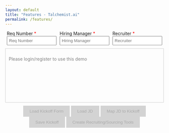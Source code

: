 ```yaml
---
layout: default
title: "Features - Talchemist.ai"
permalink: /features/
---
```

<!-- Required Fields -->
<div id="required-fields" style="display: flex; justify-content: space-evenly; margin-bottom: 10px;">
  <div style="flex: 1; margin: 0 5px;">
    <label>Req Number <span style="color: red;">*</span></label>
    <input type="text" id="req-number" placeholder="Req Number" style="width: 100%; padding: 5px;">
  </div>
  <div style="flex: 1; margin: 0 5px;">
    <label>Hiring Manager <span style="color: red;">*</span></label>
    <input type="text" id="hiring-manager" placeholder="Hiring Manager" style="width: 100%; padding: 5px;">
  </div>
  <div style="flex: 1; margin: 0 5px;">
    <label>Recruiter <span style="color: red;">*</span></label>
    <input type="text" id="recruiter" placeholder="Recruiter" style="width: 100%; padding: 5px;">
  </div>
</div>

<!-- Chat Panel -->
<div id="chat-panel" style="border: 1px solid #ccc; padding: 10px; min-height: 150px; max-height: 75vh; overflow-y: auto;">
  <p id="chat-placeholder" style="color: gray;">Please login/register to use this demo</p>
</div>

<!-- Buttons -->
<div id="button-container" style="margin-top: 10px; text-align: center;">
  <button id="load-kickoff" style="background-color: lightgray; color: darkgray; padding: 10px 20px; border: none; cursor: not-allowed;" disabled>Load Kickoff Form</button>
  <button id="load-jd" style="background-color: lightgray; color: darkgray; padding: 10px 20px; border: none; cursor: not-allowed;" disabled>Load JD</button>
  <button id="map-jd" style="background-color: lightgray; color: darkgray; padding: 10px 20px; border: none; cursor: not-allowed;" disabled>Map JD to Kickoff</button>
  <button id="save-kickoff" style="background-color: lightgray; color: darkgray; padding: 10px 20px; border: none; cursor: not-allowed;" disabled>Save Kickoff</button>
  <button id="create-tools" style="background-color: lightgray; color: darkgray; padding: 10px 20px; border: none; cursor: not-allowed;" disabled>Create Recruiting/Sourcing Tools</button>
</div>

<style>
  /* Custom Scrollbar */
  #chat-panel::-webkit-scrollbar {
    width: 10px;
  }
  #chat-panel::-webkit-scrollbar-track {
    background: lightblue;
  }
  #chat-panel::-webkit-scrollbar-thumb {
    background-color: gold;
    border-radius: 5px;
    border: 2px solid lightblue;
  }
</style>
